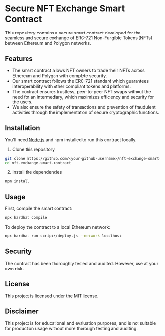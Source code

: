 # Secure NFT Exchange Smart Contract

This repository contains a secure smart contract developed for the seamless and secure exchange of ERC-721 Non-Fungible Tokens (NFTs) between Ethereum and Polygon networks.

## Features
- The smart contract allows NFT owners to trade their NFTs across Ethereum and Polygon with complete security.
- Our smart contract follows the ERC-721 standard which guarantees interoperability with other compliant tokens and platforms.
- The contract ensures trustless, peer-to-peer NFT swaps without the need for an intermediary, which maximizes efficiency and security for the users.
- We also ensure the safety of transactions and prevention of fraudulent activities through the implementation of secure cryptographic functions.

## Installation
You'll need [Node.js](https://nodejs.org) and npm installed to run this contract locally.

1. Clone this repository:
```bash
git clone https://github.com/<your-github-username>/nft-exchange-smart-contract.git
cd nft-exchange-smart-contract
```
2. Install the dependencies
```bash
npm install
```
## Usage
First, compile the smart contract:
```bash
npx hardhat compile
```
To deploy the contract to a local Ethereum network:
```bash
npx hardhat run scripts/deploy.js --network localhost
```
## Security
The contract has been thoroughly tested and audited. However, use at your own risk.

## License
This project is licensed under the MIT license.

## Disclaimer
This project is for educational and evaluation purposes, and is not suitable for production usage without more thorough testing and auditing.
